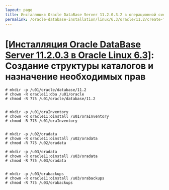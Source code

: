 ```yaml
---
layout: page
title: Инсталляция Oracle DataBase Server 11.2.0.3.2 в операционной системе Oracle Linux 6.3 x86_64
permalink: /oracle-database-installation/linux/6.3/oracle/11.2/create-folder-structure-and-user-permissions/
---
```


# <a href="/oracle-database-installation/linux/6.3/oracle/11.2/">[Инсталляция Oracle DataBase Server 11.2.0.3 в Oracle Linux 6.3]</a>: Создание структуры каталогов и назначение необходимых прав



	# mkdir -p /u01/oracle/database/11.2
	# chown -R oracle11:dba /u01/oracle
	# chmod -R 775 /u01/oracle/database/11.2


	# mkdir -p /u01/oraInventory
	# chown -R oracle11:oinstall /u01/oraInventory
	# chmod -R 775 /u01/oraInventory


	# mkdir -p /u02/oradata
	# chown -R oracle11:oinstall /u02/oradata
	# chmod -R 775 /u02/oradata

	# mkdir -p /u03/oradata
	# chown -R oracle11:oinstall /u03/oradata
	# chmod -R 775 /u03/oradata


	# mkdir -p /u03/orabackups
	# chown -R oracle11:oinstall /u03/orabackups
	# chmod -R 775 /u03/orabackups  
